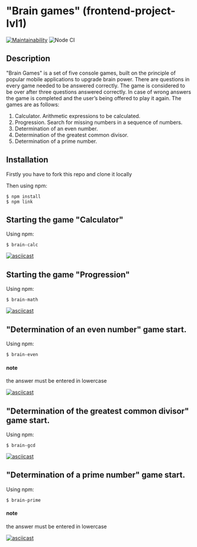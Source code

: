 # "Brain games" (frontend-project-lvl1)
[![Maintainability](https://api.codeclimate.com/v1/badges/f7468856ebb70ff0f2a4/maintainability)](https://codeclimate.com/github/f1eeman/frontend-project-lvl1/maintainability)
![Node CI](https://github.com/f1eeman/frontend-project-lvl1/workflows/Node%20CI/badge.svg)

## Description
"Brain Games" is a set of five console games, built on the principle of popular mobile applications to upgrade brain power. There are questions in every game needed to be answered correctly. The game is considered to be over after three questions answered correctly. In case of wrong answers the game is completed and the user’s being offered to play it again. The games are as follows:

1. Calculator. Arithmetic expressions to be calculated.
2. Progression. Search for missing numbers in a sequence of numbers.
3. Determination of an even number.
4. Determination of the greatest common divisor.
5. Determination of a prime number.

## Installation
Firstly you have to fork this repo and clone it locally

Then using npm:
```shell
$ npm install
$ npm link
```

## Starting the game "Calculator"
Using npm:
```shell
$ brain-calc
```
[![asciicast](https://asciinema.org/a/lgO6xWzF4ACP4Mvru7R0N32Bu.svg)](https://asciinema.org/a/lgO6xWzF4ACP4Mvru7R0N32Bu)

## Starting the game "Progression"
Using npm:
```shell
$ brain-math
```
[![asciicast](https://asciinema.org/a/zHp2glX1fIQrY98VvdDjgC7kq.svg)](https://asciinema.org/a/zHp2glX1fIQrY98VvdDjgC7kq)

## "Determination of an even number" game start.
Using npm:
```shell
$ brain-even
```
#### note
the answer must be entered in lowercase

[![asciicast](https://asciinema.org/a/OMHOAbyNerZBEche0g9sGWJ8s.svg)](https://asciinema.org/a/OMHOAbyNerZBEche0g9sGWJ8s)

## "Determination of the greatest common divisor" game start.
Using npm:
```shell
$ brain-gcd
```
[![asciicast](https://asciinema.org/a/zxtnQfW7NYdg8hz1hshBCBdf5.svg)](https://asciinema.org/a/zxtnQfW7NYdg8hz1hshBCBdf5)

## "Determination of a prime number" game start.
Using npm:
```shell
$ brain-prime
```
#### note
the answer must be entered in lowercase

[![asciicast](https://asciinema.org/a/VK2vg1FGC4oNsmAmNcydZRxo1.svg)](https://asciinema.org/a/VK2vg1FGC4oNsmAmNcydZRxo1)